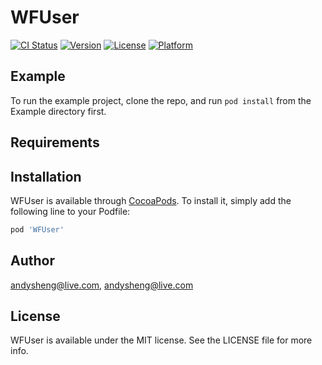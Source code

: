 # WFUser

[![CI Status](http://img.shields.io/travis/andysheng@live.com/WFUser.svg?style=flat)](https://travis-ci.org/andysheng@live.com/WFUser)
[![Version](https://img.shields.io/cocoapods/v/WFUser.svg?style=flat)](http://cocoapods.org/pods/WFUser)
[![License](https://img.shields.io/cocoapods/l/WFUser.svg?style=flat)](http://cocoapods.org/pods/WFUser)
[![Platform](https://img.shields.io/cocoapods/p/WFUser.svg?style=flat)](http://cocoapods.org/pods/WFUser)

## Example

To run the example project, clone the repo, and run `pod install` from the Example directory first.

## Requirements

## Installation

WFUser is available through [CocoaPods](http://cocoapods.org). To install
it, simply add the following line to your Podfile:

```ruby
pod 'WFUser'
```

## Author

andysheng@live.com, andysheng@live.com

## License

WFUser is available under the MIT license. See the LICENSE file for more info.
